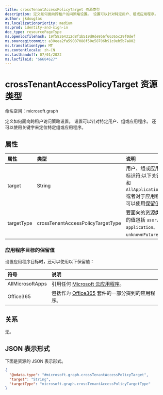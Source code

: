 ```yaml
---
title: crossTenantAccessPolicyTarget 资源类型
description: 定义如何面向跨租户访问策略设置。 设置可以针对特定用户、组或应用程序。
author: jkdouglas
ms.localizationpriority: medium
ms.prod: identity-and-sign-in
doc_type: resourcePageType
ms.openlocfilehash: 19f58264312d8f1b519d9de9b6f66365c29f0def
ms.sourcegitcommit: a30eea2fa59087088f50e58706b91c0eb5b7a802
ms.translationtype: MT
ms.contentlocale: zh-CN
ms.lasthandoff: 07/01/2022
ms.locfileid: "66604627"
---
```

# <a name="crosstenantaccesspolicytarget-resource-type"></a>crossTenantAccessPolicyTarget 资源类型

命名空间：microsoft.graph

定义如何面向跨租户访问策略设置。 设置可以针对特定用户、组或应用程序。 还可以使用关键字来定位特定组或应用程序。

## <a name="properties"></a>属性

|属性|类型|说明|
|:---|:---|:---|
| target | String | 用户、组或应用程序的唯一标识符;以下关键字之一：和`AllApplications`;`AllUsers`或者对于应用程序的目标，可以使用[保留值](#reserved-values-for-targets-that-are-applications)。 |
| targetType | crossTenantAccessPolicyTargetType | 要面向的资源类型。 可能的值包括 `user`、`group`、`application`、`unknownFutureValue`。 |

### <a name="reserved-values-for-targets-that-are-applications"></a>应用程序目标的保留值

设置应用程序目标时，还可以使用以下保留值：

| 符号 | 说明 |
|:---|:---|
| AllMicrosoftApps | 引用任何 [Microsoft 云应用程序](/azure/active-directory/conditional-access/concept-conditional-access-cloud-apps#microsoft-cloud-applications)。 |
| Office365 | 包括作为 [Office365](/azure/active-directory/conditional-access/concept-conditional-access-cloud-apps#office-365) 套件的一部分提到的应用程序。 |

## <a name="relationships"></a>关系

无。

## <a name="json-representation"></a>JSON 表示形式

下面是资源的 JSON 表示形式。
<!-- {
  "blockType": "resource",
  "@odata.type": "microsoft.graph.crossTenantAccessPolicyTarget"
}
-->

``` json
{
  "@odata.type": "#microsoft.graph.crossTenantAccessPolicyTarget",
  "target": "String",
  "targetType": "microsoft.graph.crossTenantAccessPolicyTargetType"
}
```
